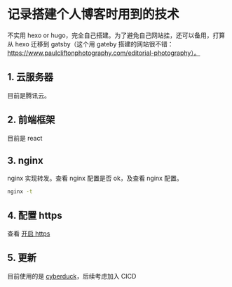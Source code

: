 # 记录搭建个人博客时用到的技术

不实用 hexo or hugo，完全自己搭建。为了避免自己网站挂，还可以备用，打算从 hexo 迁移到 gatsby（这个用 gateby 搭建的网站很不错：https://www.paulcliftonphotography.com/editorial-photography）。

## 1. 云服务器

目前是腾讯云。

## 2. 前端框架

目前是 react

## 3. nginx

nginx 实现转发。查看 nginx 配置是否 ok，及查看 nginx 配置。

```bash
nginx -t
```

## 4. 配置 https

查看 [开启 https](https://github.com/xiaogliu/step-by-step/blob/master/09_Utilties/9_nginx/04.%E5%BC%80%E5%90%AF%20https.md)

## 5. 更新

目前使用的是 [cyberduck](https://cyberduck.io/)，后续考虑加入 CICD
